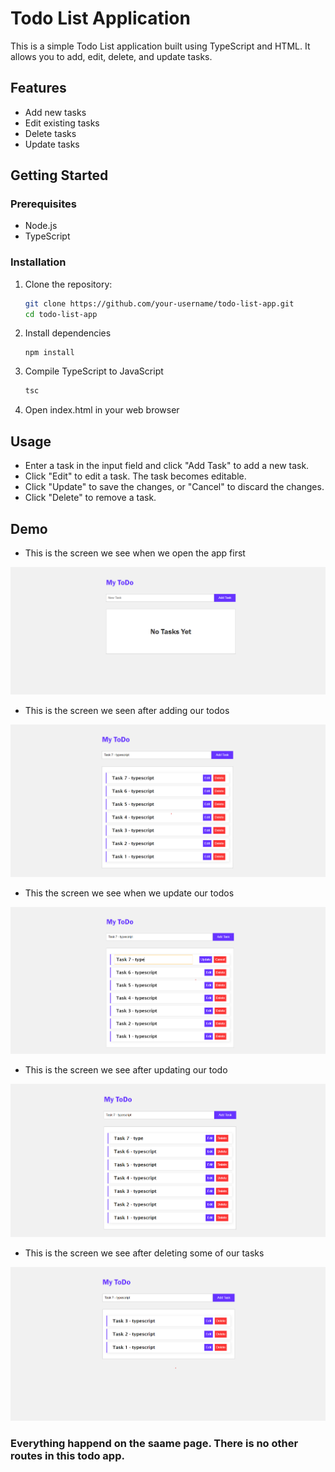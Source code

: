 # Todo List Application

This is a simple Todo List application built using TypeScript and HTML. It allows you to add, edit, delete, and update tasks.

## Features
- Add new tasks
- Edit existing tasks
- Delete tasks
- Update tasks

## Getting Started

### Prerequisites
- Node.js
- TypeScript

### Installation
1. Clone the repository:
   ```bash
   git clone https://github.com/your-username/todo-list-app.git
   cd todo-list-app
   ```

2. Install dependencies
    ```bach
    npm install
    ```

3. Compile TypeScript to JavaScript
    ```bash
    tsc
    ```

4. Open index.html in your web browser


## Usage

- Enter a task in the input field and click "Add Task" to add a new task.
- Click "Edit" to edit a task. The task becomes editable.
- Click "Update" to save the changes, or "Cancel" to discard the changes.
- Click "Delete" to remove a task.




## Demo

- This is the screen we see when we open the app first

![App Screenshot](https://github.com/kiyakebe/a2sv-project-learning-phase/blob/main/Task-2%20todo-app-with-ts/demo-image/demo-1.png)

- This is the screen we seen after adding our todos

![App Screenshot](https://github.com/kiyakebe/a2sv-project-learning-phase/blob/main/Task-2%20todo-app-with-ts/demo-image/demo-2.png)

- This the screen we see when we update our todos

![App Screenshot](https://github.com/kiyakebe/a2sv-project-learning-phase/blob/main/Task-2%20todo-app-with-ts/demo-image/demo-3.png)

- This is the screen we see after updating our todo

![App Screenshot](https://github.com/kiyakebe/a2sv-project-learning-phase/blob/main/Task-2%20todo-app-with-ts/demo-image/demo-4.png)

- This is the screen we see after deleting some of our tasks

![App Screenshot](https://github.com/kiyakebe/a2sv-project-learning-phase/blob/main/Task-2%20todo-app-with-ts/demo-image/demo-5.png)

### Everything happend on the saame page. There is no other routes in this todo app.